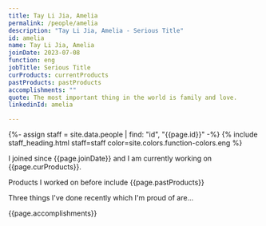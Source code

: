 ```yaml
---
title: Tay Li Jia, Amelia
permalink: /people/amelia
description: "Tay Li Jia, Amelia - Serious Title"
id: amelia
name: Tay Li Jia, Amelia
joinDate: 2023-07-08
function: eng
jobTitle: Serious Title
curProducts: currentProducts
pastProducts: pastProducts
accomplishments: ""
quote: The most important thing in the world is family and love.
linkedinId: amelia

---
```


{%- assign staff = site.data.people | find: "id", "{{page.id}}" -%}
{% include staff_heading.html staff=staff color=site.colors.function-colors.eng %}

<p>I joined since {{page.joinDate}} and I am currently working on {{page.curProducts}}.</p>

<p>Products I worked on before include {{page.pastProducts}}</p>

<p>Three things I've done recently which I'm proud of are...</p>
{{page.accomplishments}}
